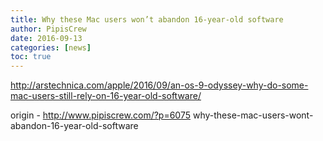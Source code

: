 ```yaml
---
title: Why these Mac users won’t abandon 16-year-old software
author: PipisCrew
date: 2016-09-13
categories: [news]
toc: true
---
```


http://arstechnica.com/apple/2016/09/an-os-9-odyssey-why-do-some-mac-users-still-rely-on-16-year-old-software/

origin - http://www.pipiscrew.com/?p=6075 why-these-mac-users-wont-abandon-16-year-old-software